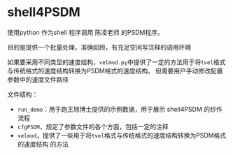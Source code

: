# shell4PSDM

使用python 作为shell 程序调用 陈凌老师 的PSDM程序。

目的是提供一个批量处理，准确回顾，有充足空间写注释的调用环境

如果要采用不同类型的速度结构，`velmod.py`中提供了一定的方法用于将`tvel`格式与传统格式的速度结构转换为PSDM格式的速度结构。
但需要用户手动修改配置参数中的速度文件路径

文件结构：

* `run_demo`：用于跑王旭博士提供的示例数据，用于展示 shell4PSDM 的炒作流程
* `cfgPSDM`，规定了参数文件的各个方面，包括一定的注释
* `velmod`，提供了一些用于将`tvel`格式与传统格式的速度结构转换为PSDM格式的速度结构 的方法
